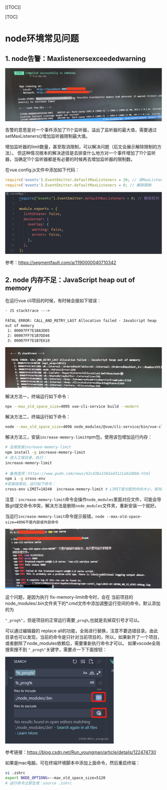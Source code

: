 [[TOC]]

[TOC]



# node环境常见问题

## 1. node告警：Maxlistenersexceededwarning

![](./img/001-node.png)

告警的意思是对一个事件添加了11个监听器，溢出了监听器的最大值，需要通过setMaxListeners()增加监听器限制最大值。

增加监听器的limit数量，甚至取消限制，可以解决问题（后文会展示解除限制的方法）。
但这种情况根本的解决途径是去排查什么地方对一个事件增加了11个监听器，当确定11个监听器都是有必要的时候再去增加监听器的限制数。

在vue.config.js文件中添加如下代码：

```js
require('events').EventEmitter.defaultMaxListeners = 20; // 将MaxListeners的限制数增加到20
require('events').EventEmitter.defaultMaxListeners = 0; // 解除限制
```

![](./img/002-node.png)

参考：https://segmentfault.com/a/1190000040710342

## 2. node 内存不足：JavaScript heap out of memory

在运行vue cli项目的时候，有时候会报如下错误：

```
- JS stacktrace --->

FATAL ERROR: CALL_AND_RETRY_LAST Allocation failed - JavaScript heap out of memory
 1: 00007FF7E1BA3D05
 2: 00007FF7E1B7DD46
 3: 00007FF7E1B7E610
```

![](./img/003-node.png)

解决方法一，终端运行如下命令：

```bash
npx --max_old_space_size=4095 vue-cli-service build --modern
```

解决方法二，终端运行如下命令：

```bash
node --max_old_space_size=4096 node_modules/@vue/cli-service/bin/vue-cli-service.js build --mode development
```

解决方法三，安装`increase-memory-limit`npm包，使用该包增加运行内存：

```bash
# 全局安装increase-memory-limit
npm install -g increase-memory-limit
# 进入工程目录，执行：
increase-memory-limit

# 备用选项：https://www.pudn.com/news/62c43ba1502ed3121a92d0bb.html
npm i -g cross-env
#安装结束后，运行如下命令：
cross-env LIMIT=10240  increase-memory-limit # LIMIT是分配的内存大小，有3027、4096、8192、10240
```

注意：`increase-memory-limit`命令会操作`node_modules`里面对应文件，可能会导致git提交命令冲突，解决方法是删除`node_modules`文件夹，重新安装一个就好。

当运行`increase-memory-limit`命令提示报错，`node --max-old-space-size=4096不是内部或外部命令`

![](./img/004-node.png)

这个问题，是因为执行 fix-memory-limit命令时，会在 当前项目的node_modules/.bin文件夹下的*.cmd文件中添加调整运行空间的命令，默认添加的为

`"_prog%"`，但是项目的正常运行需要`_prog%`,也就是去掉双引号才可以。

可以通过编辑器的 replace all的功能，全局进行替换，注意不要选错目录。由此目录也可以发现，当前的命令是只针对当前项目的，所以，如果新开了一个项目，或者删除了node_modules依赖后，需要重新执行命令才可以。
如果vscode全局搜索搜不到 `"_prog%"`关键字，需要点一下下面按钮：

![](./img/005-node.png)

参考链接：https://blog.csdn.net/Run_youngman/article/details/122474730



如果是mac电脑，可在终端环境脚本中添加上面命令，然后重启终端：

```bash
vi .zshrc
export NODE_OPTIONS=--max_old_space_size=5120
# 运行命令立即生效：source .zshrc
```















